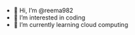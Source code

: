 - 👋 Hi, I’m @reema982
- 👀 I’m interested in coding
- 🌱 I’m currently learning cloud computing

  

<!---
reema982/reema982 is a ✨ special ✨ repository because its `README.md` (this file) appears on your GitHub profile.
You can click the Preview link to take a look at your changes.
--->

